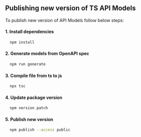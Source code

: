 ## Publishing new version of TS API Models

To publish new version of API Models follow below steps:

#### 1. Install dependencies
```bash
  npm install
```

#### 2. Generate models from OpenAPI spec
```bash
  npm run generate
```

#### 3. Compile file from ts to js
```bash
  npx tsc
```

#### 4. Update package version
```bash
  npm version patch
```

#### 5. Publish new version
```bash
  npm publish --access public
```